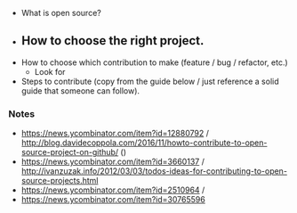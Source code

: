 - What is open source?
- How to choose the right project.
	- 
- How to choose which contribution to make (feature / bug / refactor, etc.)
	- Look for 
- Steps to contribute (copy from the guide below / just reference a solid guide that someone can follow).

### Notes
- https://news.ycombinator.com/item?id=12880792 / http://blog.davidecoppola.com/2016/11/howto-contribute-to-open-source-project-on-github/ ()
- https://news.ycombinator.com/item?id=3660137 / http://ivanzuzak.info/2012/03/03/todos-ideas-for-contributing-to-open-source-projects.html 
- https://news.ycombinator.com/item?id=2510964 / 
- https://news.ycombinator.com/item?id=30765596